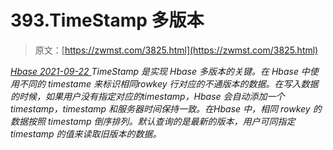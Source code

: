 <!--yml
category: 未分类
date: 0001-01-01 00:00:00
--->

# 393.TimeStamp 多版本

> 原文：[https://zwmst.com/3825.html](https://zwmst.com/3825.html)

   [ *Hbase* ](https://zwmst.com/hbase)*[ <time datetime="2021-09-23T01:13:23+08:00"> 2021-09-22 </time> ](https://zwmst.com/3825.html)  TimeStamp 是实现 Hbase 多版本的关键。在 Hbase 中使用不同的 timestame 来标识相同rowkey 行对应的不通版本的数据。在写入数据的时候，如果用户没有指定对应的timestamp，Hbase 会自动添加一个 timestamp，timestamp 和服务器时间保持一致。在Hbase 中，相同 rowkey 的数据按照 timestamp 倒序排列。默认查询的是最新的版本，用户可同指定 timestamp 的值来读取旧版本的数据。*